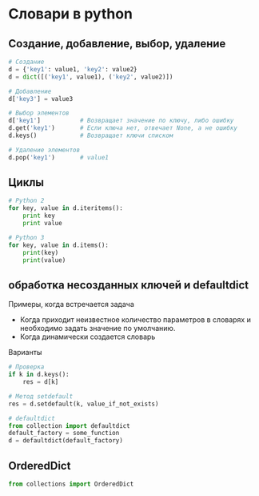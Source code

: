 # Словари в python

## Создание, добавление, выбор, удаление

```python
# Создание
d = {'key1': value1, 'key2': value2}
d = dict([('key1', value1), ('key2', value2)])

# Добавление
d['key3'] = value3

# Выбор элементов
d['key1']           # Возвращает значение по ключу, либо ошибку
d.get('key1')       # Если ключа нет, отвечает None, а не ошибку
d.keys()            # Возвращает ключи списком

# Удаление элементов
d.pop('key1')       # value1
```

## Циклы

```python
# Python 2
for key, value in d.iteritems():
    print key
    print value

# Python 3
for key, value in d.items():
    print(key)
    print(value)
```

## обработка несозданных ключей и defaultdict

Примеры, когда встречается задача

* Когда приходит неизвестное количество параметров в
    словарях и необходимо задать значение по умолчанию. 
* Когда динамически создается словарь

Варианты

```python
# Проверка
if k in d.keys():
    res = d[k]

# Метод setdefault
res = d.setdefault(k, value_if_not_exists)

# defaultdict
from collection import defaultdict
default_factory = some_function
d = defaultdict(default_factory)
```

## OrderedDict

```python
from collections import OrderedDict

```
